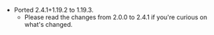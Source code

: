 - Ported 2.4.1+1.19.2 to 1.19.3.
  - Please read the changes from 2.0.0 to 2.4.1 if you're curious on what's changed.